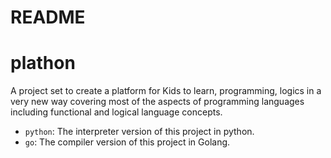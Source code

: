 README
======

# plathon

A project set to create a platform for Kids to learn, programming, logics in a very new way covering most of the aspects of programming languages including functional and logical language concepts.

* ``python``: The interpreter version of this project in python.
* ``go``: The compiler version of this project in Golang.
